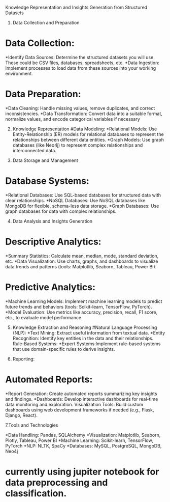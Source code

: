 Knowledge Representation and Insights Generation from Structured Datasets
1. Data Collection and Preparation

# Data Collection:
 *Identify Data Sources: Determine the structured datasets you will use. These could be CSV files, databases, spreadsheets, etc.
 *Data Ingestion: Implement processes to load data from these sources into your working environment.

# Data Preparation:
 *Data Cleaning: Handle missing values, remove duplicates, and correct inconsistencies.
 *Data Transformation: Convert data into a suitable format, normalize values, and encode categorical variables if necessary

2. Knowledge Representation
#Data Modeling:
*Relational Models: Use Entity-Relationship (ER) models for relational databases to represent the relationships between different data entities.
*Graph Models:  Use graph databases (like Neo4j) to represent complex relationships and interconnected data.

3. Data Storage and Management
# Database Systems:
*Relational Databases: Use SQL-based databases for structured data with clear relationships.
*NoSQL Databases: Use NoSQL databases like MongoDB for flexible, schema-less data storage.
*Graph Databases: Use graph databases for data with complex relationships.

4. Data Analysis and Insights Generation
# Descriptive Analytics:
*Summary Statistics: Calculate mean, median, mode, standard deviation, etc.
*Data Visualization: Use charts, graphs, and dashboards to visualize data trends and patterns (tools: Matplotlib, Seaborn, Tableau, Power BI).
# Predictive Analytics:
*Machine Learning Models: Implement machine learning models to predict future trends and behaviors (tools: Scikit-learn, TensorFlow, PyTorch).
*Model Evaluation:  Use metrics like accuracy, precision, recall, F1 score, etc., to evaluate model performance.

5. Knowledge Extraction and Reasoning
#Natural Language Processing (NLP):
*Text Mining: Extract useful information from textual data.
*Entity Recognition: Identify key entities in the data and their relationships.
Rule-Based Systems:
*Expert Systems:Implement rule-based systems that use domain-specific rules to derive insights.

6. Reporting:
# Automated Reports:
*Report Generation: Create automated reports summarizing key insights and findings.
*Dashboards: Develop interactive dashboards for real-time data monitoring and exploration.
 Visualization Tools: Build custom dashboards using web development frameworks if needed (e.g., Flask, Django, React).

 7.Tools and Technologies

*Data Handling: Pandas, SQLAlchemy
*Visualization: Matplotlib, Seaborn, Plotly, Tableau, Power BI
*Machine Learning: Scikit-learn, TensorFlow, PyTorch
*NLP: NLTK, SpaCy
*Databases: MySQL, PostgreSQL, MongoDB, Neo4j

# currently using jupiter notebook for data preprocessing and classification. #










